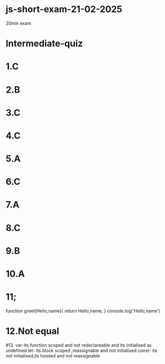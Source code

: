 # js-short-exam-21-02-2025
20min exam
# Intermediate-quiz
# 1.C
# 2.B
# 3.C
# 4.C
# 5.A
# 6.C
# 7.A
# 8.C
# 9.B
# 10.A
# 11;
function greet(Hello,name){
return Hello,name;
}
console.log('Hello,name')
# 12.Not equal
#13. var-its function scoped and not redeclareable and its initialised as undefined
     let- its block scoped ,reassignable and not initialised
     const- its not initialised,its hoisted and not reassignable
